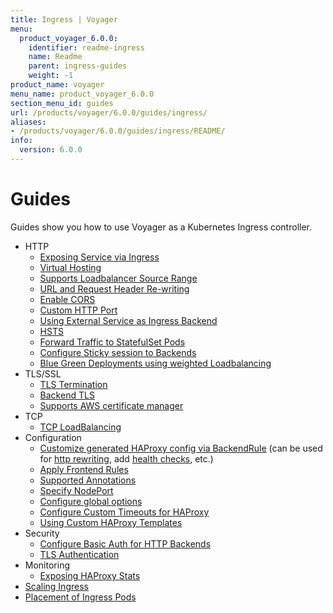 ```yaml
---
title: Ingress | Voyager
menu:
  product_voyager_6.0.0:
    identifier: readme-ingress
    name: Readme
    parent: ingress-guides
    weight: -1
product_name: voyager
menu_name: product_voyager_6.0.0
section_menu_id: guides
url: /products/voyager/6.0.0/guides/ingress/
aliases:
- /products/voyager/6.0.0/guides/ingress/README/
info:
  version: 6.0.0
---
```


# Guides

Guides show you how to use Voyager as a Kubernetes Ingress controller.

- HTTP
  - [Exposing Service via Ingress](/products/voyager/6.0.0/guides/ingress/http/single-service)
  - [Virtual Hosting](/products/voyager/6.0.0/guides/ingress/http/virtual-hosting)
  - [Supports Loadbalancer Source Range](/products/voyager/6.0.0/guides/ingress/http/source-range)
  - [URL and Request Header Re-writing](/products/voyager/6.0.0/guides/ingress/http/rewrite-rules)
  - [Enable CORS](/products/voyager/6.0.0/guides/ingress/http/cors)
  - [Custom HTTP Port](/products/voyager/6.0.0/guides/ingress/http/custom-http-port)
  - [Using External Service as Ingress Backend](/products/voyager/6.0.0/guides/ingress/http/external-svc)
  - [HSTS](/products/voyager/6.0.0/guides/ingress/http/hsts)
  - [Forward Traffic to StatefulSet Pods](/products/voyager/6.0.0/guides/ingress/http/statefulset-pod)
  - [Configure Sticky session to Backends](/products/voyager/6.0.0/guides/ingress/http/sticky-session)
  - [Blue Green Deployments using weighted Loadbalancing](/products/voyager/6.0.0/guides/ingress/http/blue-green-deployment)
- TLS/SSL
  - [TLS Termination](/products/voyager/6.0.0/guides/ingress/tls/overview)
  - [Backend TLS](/products/voyager/6.0.0/guides/ingress/tls/backend-tls)
  - [Supports AWS certificate manager](/products/voyager/6.0.0/guides/ingress/tls/aws-cert-manager)
- TCP
  - [TCP LoadBalancing](/products/voyager/6.0.0/guides/ingress/tcp/overview)
- Configuration
  - [Customize generated HAProxy config via BackendRule](/products/voyager/6.0.0/guides/ingress/configuration/backend-rule) (can be used for [http rewriting](https://www.haproxy.com/doc/aloha/7.0/haproxy/http_rewriting.html), add [health checks](https://www.haproxy.com/doc/aloha/7.0/haproxy/healthchecks.html), etc.)
  - [Apply Frontend Rules](/products/voyager/6.0.0/guides/ingress/configuration/frontend-rule)
  - [Supported Annotations](/products/voyager/6.0.0/guides/ingress/configuration/annotations)
  - [Specify NodePort](/products/voyager/6.0.0/guides/ingress/configuration/node-port)
  - [Configure global options](/products/voyager/6.0.0/guides/ingress/configuration/default-options)
  - [Configure Custom Timeouts for HAProxy](/products/voyager/6.0.0/guides/ingress/configuration/default-timeouts)
  - [Using Custom HAProxy Templates](/products/voyager/6.0.0/guides/ingress/configuration/custom-templates)
- Security
  - [Configure Basic Auth for HTTP Backends](/products/voyager/6.0.0/guides/ingress/security/basic-auth)
  - [TLS Authentication](/products/voyager/6.0.0/guides/ingress/security/tls-auth)
- Monitoring
  - [Exposing HAProxy Stats](/products/voyager/6.0.0/guides/ingress/monitoring/stats)
- [Scaling Ingress](/products/voyager/6.0.0/guides/ingress/scaling)
- [Placement of Ingress Pods](/products/voyager/6.0.0/guides/ingress/pod-placement)
